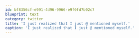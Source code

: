 ```yaml
---
id: bf8356cf-e991-4d96-9966-e9f0fd7b02c7
blueprint: text
category: twitter
title: 'I just realized that I just @ mentioned myself.'
caption: 'I just realized that I just @ mentioned myself.'
---
```

